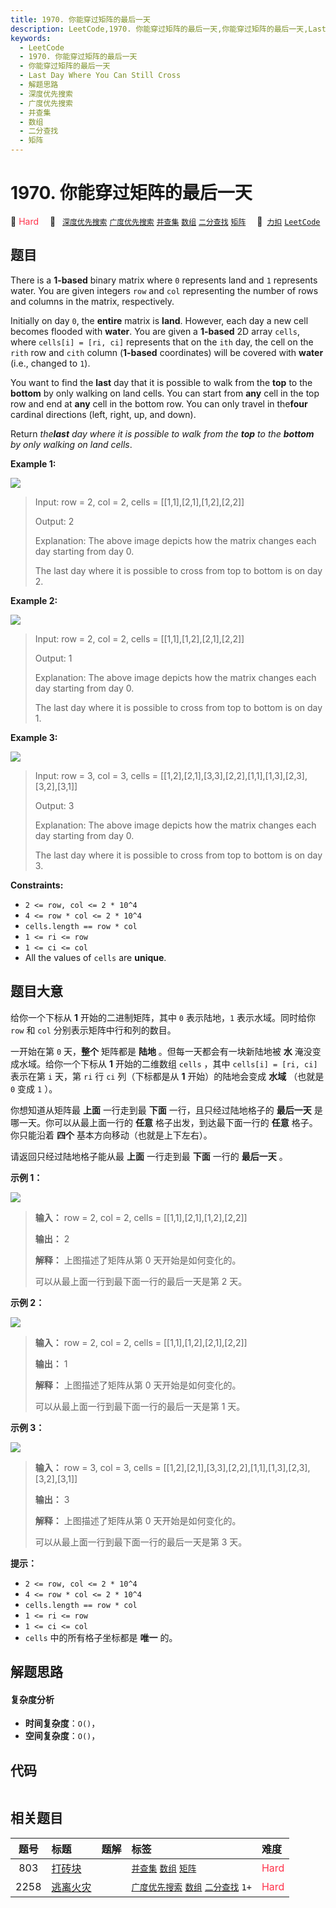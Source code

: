 ```yaml
---
title: 1970. 你能穿过矩阵的最后一天
description: LeetCode,1970. 你能穿过矩阵的最后一天,你能穿过矩阵的最后一天,Last Day Where You Can Still Cross,解题思路,深度优先搜索,广度优先搜索,并查集,数组,二分查找,矩阵
keywords:
  - LeetCode
  - 1970. 你能穿过矩阵的最后一天
  - 你能穿过矩阵的最后一天
  - Last Day Where You Can Still Cross
  - 解题思路
  - 深度优先搜索
  - 广度优先搜索
  - 并查集
  - 数组
  - 二分查找
  - 矩阵
---
```


# 1970. 你能穿过矩阵的最后一天

🔴 <font color=#ff334b>Hard</font>&emsp; 🔖&ensp; [`深度优先搜索`](/tag/depth-first-search.md) [`广度优先搜索`](/tag/breadth-first-search.md) [`并查集`](/tag/union-find.md) [`数组`](/tag/array.md) [`二分查找`](/tag/binary-search.md) [`矩阵`](/tag/matrix.md)&emsp; 🔗&ensp;[`力扣`](https://leetcode.cn/problems/last-day-where-you-can-still-cross) [`LeetCode`](https://leetcode.com/problems/last-day-where-you-can-still-cross)

## 题目

There is a **1-based** binary matrix where `0` represents land and `1`
represents water. You are given integers `row` and `col` representing the
number of rows and columns in the matrix, respectively.

Initially on day `0`, the **entire** matrix is **land**. However, each day a
new cell becomes flooded with **water**. You are given a **1-based** 2D array
`cells`, where `cells[i] = [ri, ci]` represents that on the `ith` day, the
cell on the `rith` row and `cith` column (**1-based** coordinates) will be
covered with **water** (i.e., changed to `1`).

You want to find the **last** day that it is possible to walk from the **top**
to the **bottom** by only walking on land cells. You can start from **any**
cell in the top row and end at **any** cell in the bottom row. You can only
travel in the**four** cardinal directions (left, right, up, and down).

Return _the**last** day where it is possible to walk from the **top** to the
**bottom** by only walking on land cells_.



**Example 1:**

![](https://assets.leetcode.com/uploads/2021/07/27/1.png)

> Input: row = 2, col = 2, cells = [[1,1],[2,1],[1,2],[2,2]]
> 
> Output: 2
> 
> Explanation: The above image depicts how the matrix changes each day starting from day 0.
> 
> The last day where it is possible to cross from top to bottom is on day 2.

**Example 2:**

![](https://assets.leetcode.com/uploads/2021/07/27/2.png)

> Input: row = 2, col = 2, cells = [[1,1],[1,2],[2,1],[2,2]]
> 
> Output: 1
> 
> Explanation: The above image depicts how the matrix changes each day starting from day 0.
> 
> The last day where it is possible to cross from top to bottom is on day 1.

**Example 3:**

![](https://assets.leetcode.com/uploads/2021/07/27/3.png)

> Input: row = 3, col = 3, cells = [[1,2],[2,1],[3,3],[2,2],[1,1],[1,3],[2,3],[3,2],[3,1]]
> 
> Output: 3
> 
> Explanation: The above image depicts how the matrix changes each day starting from day 0.
> 
> The last day where it is possible to cross from top to bottom is on day 3.

**Constraints:**

  * `2 <= row, col <= 2 * 10^4`
  * `4 <= row * col <= 2 * 10^4`
  * `cells.length == row * col`
  * `1 <= ri <= row`
  * `1 <= ci <= col`
  * All the values of `cells` are **unique**.


## 题目大意

给你一个下标从 **1**  开始的二进制矩阵，其中 `0` 表示陆地，`1` 表示水域。同时给你 `row` 和 `col` 分别表示矩阵中行和列的数目。

一开始在第 `0` 天，**整个**  矩阵都是 **陆地**  。但每一天都会有一块新陆地被 **水**  淹没变成水域。给你一个下标从 **1**
开始的二维数组 `cells` ，其中 `cells[i] = [ri, ci]` 表示在第 `i` 天，第 `ri` 行 `ci` 列（下标都是从
**1**  开始）的陆地会变成 **水域**  （也就是 `0` 变成 `1` ）。

你想知道从矩阵最 **上面**  一行走到最 **下面**  一行，且只经过陆地格子的 **最后一天**  是哪一天。你可以从最上面一行的 **任意**
格子出发，到达最下面一行的 **任意**  格子。你只能沿着 **四个**  基本方向移动（也就是上下左右）。

请返回只经过陆地格子能从最 **上面**  一行走到最 **下面**  一行的 **最后一天**  。



**示例 1：**

![](https://assets.leetcode.com/uploads/2021/07/27/1.png)

> 
> 
> 
> 
> 
> **输入：** row = 2, col = 2, cells = [[1,1],[2,1],[1,2],[2,2]]
> 
> **输出：** 2
> 
> **解释：** 上图描述了矩阵从第 0 天开始是如何变化的。
> 
> 可以从最上面一行到最下面一行的最后一天是第 2 天。
> 
> 

**示例 2：**

![](https://assets.leetcode.com/uploads/2021/07/27/2.png)

> 
> 
> 
> 
> 
> **输入：** row = 2, col = 2, cells = [[1,1],[1,2],[2,1],[2,2]]
> 
> **输出：** 1
> 
> **解释：** 上图描述了矩阵从第 0 天开始是如何变化的。
> 
> 可以从最上面一行到最下面一行的最后一天是第 1 天。
> 
> 

**示例 3：**

![](https://assets.leetcode.com/uploads/2021/07/27/3.png)

> 
> 
> 
> 
> 
> **输入：** row = 3, col = 3, cells = [[1,2],[2,1],[3,3],[2,2],[1,1],[1,3],[2,3],[3,2],[3,1]]
> 
> **输出：** 3
> 
> **解释：** 上图描述了矩阵从第 0 天开始是如何变化的。
> 
> 可以从最上面一行到最下面一行的最后一天是第 3 天。
> 
> 



**提示：**

  * `2 <= row, col <= 2 * 10^4`
  * `4 <= row * col <= 2 * 10^4`
  * `cells.length == row * col`
  * `1 <= ri <= row`
  * `1 <= ci <= col`
  * `cells` 中的所有格子坐标都是 **唯一**  的。


## 解题思路

#### 复杂度分析

- **时间复杂度**：`O()`，
- **空间复杂度**：`O()`，

## 代码

```javascript

```

## 相关题目

<!-- prettier-ignore -->
| 题号 | 标题 | 题解 | 标签 | 难度 |
| :------: | :------ | :------: | :------ | :------ |
| 803 | [打砖块](https://leetcode.com/problems/bricks-falling-when-hit) |  |  [`并查集`](/tag/union-find.md) [`数组`](/tag/array.md) [`矩阵`](/tag/matrix.md) | <font color=#ff334b>Hard</font> |
| 2258 | [逃离火灾](https://leetcode.com/problems/escape-the-spreading-fire) |  |  [`广度优先搜索`](/tag/breadth-first-search.md) [`数组`](/tag/array.md) [`二分查找`](/tag/binary-search.md) `1+` | <font color=#ff334b>Hard</font> |